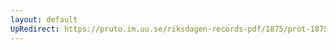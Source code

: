 ```yaml
---
layout: default
UpRedirect: https://pruto.im.uu.se/riksdagen-records-pdf/1875/prot-1875--ak--041/prot-1875--ak--041_002.pdf
---
```

